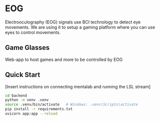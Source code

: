 # EOG
Electrooculography (EOG) signals use BCI technology to detect eye movements. We are using it to setup a gaming platform where you can use eyes to control movements.

## Game Glasses

Web-app to host games and more to be controlled by EOG

## Quick Start

[Insert instructions on connecting mentalab and running the LSL stream]

```bash
cd backend
python -m venv .venv
source .venv/bin/activate   # Windows: .venv\Scripts\activate
pip install -r requirements.txt
uvicorn app:app --reload
